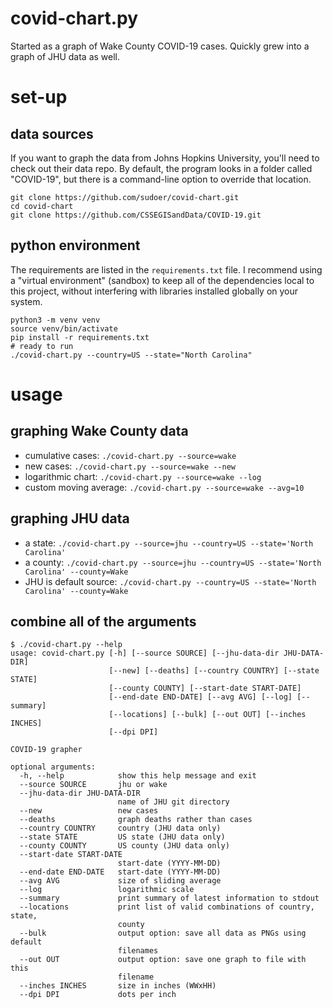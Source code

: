 # covid-chart.py
Started as a graph of Wake County COVID-19 cases.
Quickly grew into a graph of JHU data as well.

# set-up

## data sources

If you want to graph the data from Johns Hopkins University, you'll need to check out their data repo.
By default, the program looks in a folder called "COVID-19", but there is a command-line option to
override that location.

    git clone https://github.com/sudoer/covid-chart.git
    cd covid-chart
    git clone https://github.com/CSSEGISandData/COVID-19.git

## python environment

The requirements are listed in the `requirements.txt` file.  I recommend using a "virtual environment"
(sandbox) to keep all of the dependencies local to this project, without interfering with libraries
installed globally on your system.

    python3 -m venv venv
    source venv/bin/activate
    pip install -r requirements.txt
    # ready to run
    ./covid-chart.py --country=US --state="North Carolina"

# usage

## graphing Wake County data

* cumulative cases: `./covid-chart.py --source=wake`
* new cases: `./covid-chart.py --source=wake --new`
* logarithmic chart: `./covid-chart.py --source=wake --log`
* custom moving average: `./covid-chart.py --source=wake --avg=10`

## graphing JHU data

* a state: `./covid-chart.py --source=jhu --country=US --state='North Carolina'`
* a county: `./covid-chart.py --source=jhu --country=US --state='North Carolina' --county=Wake`
* JHU is default source: `./covid-chart.py --country=US --state='North Carolina' --county=Wake`

## combine all of the arguments

    $ ./covid-chart.py --help
    usage: covid-chart.py [-h] [--source SOURCE] [--jhu-data-dir JHU-DATA-DIR]
                          [--new] [--deaths] [--country COUNTRY] [--state STATE]
                          [--county COUNTY] [--start-date START-DATE]
                          [--end-date END-DATE] [--avg AVG] [--log] [--summary]
                          [--locations] [--bulk] [--out OUT] [--inches INCHES]
                          [--dpi DPI]
    
    COVID-19 grapher
    
    optional arguments:
      -h, --help            show this help message and exit
      --source SOURCE       jhu or wake
      --jhu-data-dir JHU-DATA-DIR
                            name of JHU git directory
      --new                 new cases
      --deaths              graph deaths rather than cases
      --country COUNTRY     country (JHU data only)
      --state STATE         US state (JHU data only)
      --county COUNTY       US county (JHU data only)
      --start-date START-DATE
                            start-date (YYYY-MM-DD)
      --end-date END-DATE   start-date (YYYY-MM-DD)
      --avg AVG             size of sliding average
      --log                 logarithmic scale
      --summary             print summary of latest information to stdout
      --locations           print list of valid combinations of country, state,
                            county
      --bulk                output option: save all data as PNGs using default
                            filenames
      --out OUT             output option: save one graph to file with this
                            filename
      --inches INCHES       size in inches (WWxHH)
      --dpi DPI             dots per inch


